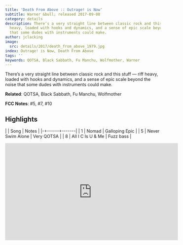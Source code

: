 ```yaml
---
title: 'Death From Above :: Outrage! is Now'
subtitle: Warner &bull; released 2017-09-08
category: details
description: There’s a very straight line between classic rock and this stuff — riff
  heavy, loaded with hooks and dynamics, and a sense of epic scale beyond the noise
  that some dudes with instruments could make.
author: jclacking
image:
  src: details/2017/death_from_above_1979.jpg
index: Outrage! is Now, Death From Above
tags: ''
keywords: QOTSA, Black Sabbath, Fu Manchu, Wolfmother, Warner
---
```

There’s a very straight line between classic rock and this stuff — riff heavy, loaded with hooks and dynamics, and a sense of epic scale beyond the noise that some dudes with instruments could make.<!--more-->

**Related**: QOTSA, Black Sabbath, Fu Manchu, Wolfmother

**FCC Notes**: #5, #7, #10

## Highlights

| | Song | Notes |
|-+------+-------|
| 1 | Nomad | Galloping Epic |
| 5 | Never Swim Alone | Very QOTSA |
| 8 | All I C Is U & Me | Fuzz bass |

<div class="tlo-detail-video"><iframe width="560" height="315" src="https://www.youtube.com/embed/-ZGqA14oQCQ" frameborder="0" allow="autoplay; encrypted-media" allowfullscreen></iframe></div>


